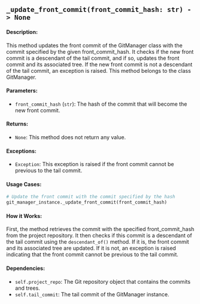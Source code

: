 ## `_update_front_commit(front_commit_hash: str) -> None`

#### Description:
This method updates the front commit of the GitManager class with the commit specified by the given front_commit_hash. It checks if the new front commit is a descendant of the tail commit, and if so, updates the front commit and its associated tree. If the new front commit is not a descendant of the tail commit, an exception is raised. This method belongs to the class GitManager.

#### Parameters:
- `front_commit_hash` (`str`): The hash of the commit that will become the new front commit.

#### Returns:
- `None`: This method does not return any value.

#### Exceptions:
- `Exception`: This exception is raised if the front commit cannot be previous to the tail commit.

#### Usage Cases:

```python
# Update the front commit with the commit specified by the hash
git_manager_instance._update_front_commit(front_commit_hash)
```

#### How it Works:
First, the method retrieves the commit with the specified front_commit_hash from the project repository. It then checks if this commit is a descendant of the tail commit using the `descendant_of()` method. If it is, the front commit and its associated tree are updated. If it is not, an exception is raised indicating that the front commit cannot be previous to the tail commit.

#### Dependencies:
- `self.project_repo`: The Git repository object that contains the commits and trees.
- `self.tail_commit`: The tail commit of the GitManager instance.